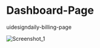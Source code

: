 # Dashboard-Page
uidesigndaily-billing-page

![Screenshot_1](https://user-images.githubusercontent.com/24496846/207148602-d0819614-b6a6-4095-976d-22d37ca703fe.png)
